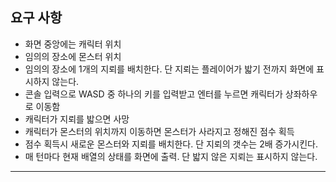 ## 요구 사항

- 화면 중앙에는 캐릭터 위치
- 임의의 장소에 몬스터 위치
- 임의의 장소에 1개의 지뢰를 배치한다. 단 지뢰는 플레이어가 밟기 전까지 화면에 표시하지 않는다.
- 콘솔 입력으로 WASD 중 하나의 키를 입력받고 엔터를 누르면 캐릭터가 상좌하우로 이동함
- 캐릭터가 지뢰를 밟으면 사망
- 캐릭터가 몬스터의 위치까지 이동하면 몬스터가 사라지고 정해진 점수 획득
- 점수 획득시 새로운 몬스터와 지뢰를 배치한다. 단 지뢰의 갯수는 2배 증가시킨다.
- 매 턴마다 현재 배열의 상태를 화면에 출력. 단 밟지 않은 지뢰는 표시하지 않는다.
---
